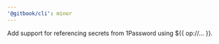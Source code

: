 ```yaml
---
'@gitbook/cli': minor
---
```


Add support for referencing secrets from 1Password using ${{ op://... }}.
